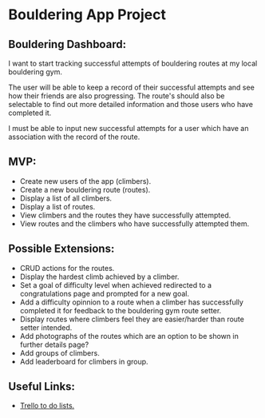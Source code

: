 <h1>Bouldering App Project</h1>

<h2>Bouldering Dashboard:</h2>
<p>I want to start tracking successful attempts of bouldering routes at my local bouldering gym.</p>

<p>The user will be able to keep a record of their successful attempts and see how their friends are also progressing. The route's should also be selectable to find out more detailed information and those users who have completed it.</p>

<p>I must be able to input new successful attempts for a user which have an association with the record of the route.</p>

<h2>MVP:</h2>
  <ul>
    <li>Create new users of the app (climbers).</li>
    <li>Create a new bouldering route (routes).</li> 
    <li>Display a list of all climbers.</li>
    <li>Display a list of routes.</li>
    <li>View climbers and the routes they have successfully attempted.</li>
    <li>View routes and the climbers who have successfully attempted them.</li>
  </ul>
<h2>Possible Extensions:</h2>
  <ul>
    <li>CRUD actions for the routes.</li>
    <li>Display the hardest climb achieved by a climber.</li>
    <li>Set a goal of difficulty level when achieved redirected to a congratulations page and prompted for a new goal.</li>
    <li>Add a difficulty opinnion to a route when a climber has successfully completed it for feedback to the bouldering gym        route setter.</li>
    <li>Display routes where climbers feel they are easier/harder than route setter intended.</li>
    <li>Add photographs of the routes which are an option to be shown in further details page?</li>
    <li>Add groups of climbers.</li>
    <li>Add leaderboard for climbers in group.</li>
   </ul>
<h2>Useful Links:</h2>
  <ul>
  <li><a href = "https://trello.com/b/qTVfBzpC/untitled-board" />Trello to do lists.</li>
  </ul>
